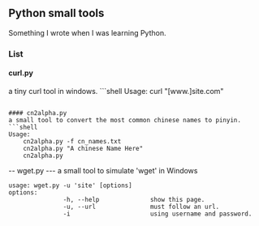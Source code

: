 ## Python small tools
Something I wrote when I was learning Python.
### List
#### curl.py 
a tiny curl tool in windows.
​```shell
Usage: curl "[www.]site.com"
```

#### cn2alpha.py
a small tool to convert the most common chinese names to pinyin.
```shell
Usage: 
	cn2alpha.py -f cn_names.txt
	cn2alpha.py "A chinese Name Here"
	cn2alpha.py
```

-- wget.py --- a small tool to simulate 'wget' in Windows
```shell
usage: wget.py -u 'site' [options]
options:
               -h, --help              show this page.
               -u, --url               must follow an url.
               -i                      using username and password.
```